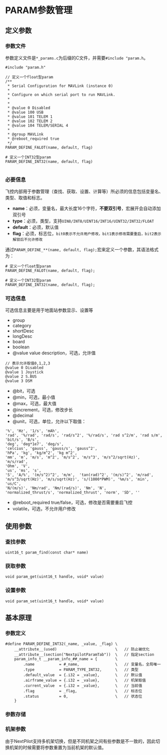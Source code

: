 # PARAM参数管理


## 定义参数

### 参数文件

参数定义文件是`*_params.c`为后缀的C文件，并需要`#include "param.h`。
```
#include "param.h"

// 定义一个float型param
/**
 * Serial Configuration for MAVLink (instance 0)
 *
 * Configure on which serial port to run MAVLink.
 *
 *
 * @value 0 Disabled
 * @value 100 USB
 * @value 101 TELEM 1
 * @value 102 TELEM 2
 * @value 104 TELEM/SERIAL 4
 *
 * @group MAVLink
 * @reboot_required true
 */
PARAM_DEFINE_FALOT(name, default, flag)

# 定义一个INT32型param
PARAM_DEFINE_INT32(name, default, flag)


```
### 必要信息

飞控内部用于参数管理（查找、获取、设置、计算等）所必须的信息包括变量名、类型、取值和标志。

- **name**：必须，变量名，最大长度16个字符，**不要双引号**，宏展开会自动添加双引号
- **type**：必须，类型，支持`UIN8/INT8/UINT16/INT16/UINT32/INT32/FLOAT`
- **default**：必须，默认值
- **flag**：必须，标志位，`bit0表示不允许用户修改，bit1表示修改需要重启，bit2表示解锁后不允许修改`

通过`PARAM_DEFINE_**(name, default, flag);`宏来定义一个参数，其语法格式为：
```
# 定义一个float型param
PARAM_DEFINE_FALOT(name, default, flag);

# 定义一个INT32型param
PARAM_DEFINE_INT32(name, default, flag);

```
### 可选信息

可选信息主要是用于地面站参数显示、设置等

- group
- category
- shortDesc
- longDesc
- board
- boolean
- @value value description，可选，允许值
```
// 表示允许取值0,1,2,3
@value 0 Disabled
@value 1 Joystick
@value 2 S.BUS
@value 3 DSM
```
- @bit，可选
- @min，可选，最小值
- @max，可选，最大值
- @increment，可选，修改步长
- @decimal
- @unit，可选，单位，允许以下取值：
```
'%', 'Hz', '1/s', 'mAh',
'rad', '%/rad', 'rad/s', 'rad/s^2', '%/rad/s', 'rad s^2/m', 'rad s/m',
'bit/s', 'B/s',
'deg', 'deg*1e7', 'deg/s',
'celcius', 'gauss', 'gauss/s', 'gauss^2',
'hPa', 'kg', 'kg/m^2', 'kg m^2',
'mm', 'm', 'm/s', 'm^2', 'm/s^2', 'm/s^3', 'm/s^2/sqrt(Hz)', 'm/s/rad',
'Ohm', 'V',
'us', 'ms', 's',
'S', 'A/%', '(m/s^2)^2', 'm/m',  'tan(rad)^2', '(m/s)^2', 'm/rad',
'm/s^3/sqrt(Hz)', 'm/s/sqrt(Hz)', 's/(1000*PWM)', '%m/s', 'min', 'us/C',
'N/(m/s)', 'Nm/rad', 'Nm/(rad/s)', 'Nm', 'N',
'normalized_thrust/s', 'normalized_thrust', 'norm', 'SD', ''
```
- @reboot_required true/false，可选，修改是否需要重启飞控
- volatile，可选，不允许用户修改


## 使用参数
### 查找参数
```
uint16_t param_find(const char* name)
```
### 获取参数
```
void param_get(uint16_t handle, void* value)
```
### 设置参数
```
void param_set(uint16_t handle, void* value)
```


## 基本原理
### 参数定义
```
#define PARAM_DEFINE_INT32(_name, _value, _flag) \
    __attribute__(used)                          \   // 防止被优化
    __attribute__(section("NextpilotParamTab"))  \   // 指定section
    param_info_t __param_info_##_name = {        \
        .name           = #_name,                \   // 变量名，全局唯一
        .type           = PARAM_TYPE_INT32,      \   // 类型
        .default_value  = {.i32 = _value},       \   // 默认值
        .airframe_value = {.i32 = _value},       \   // 机架取值
        .current_value  = {.i32 = _value},       \   // 当前值
        .flag           = _flag,                 \   // 标志位
        .status         = 0,                     \   // 状态位
    }
```
### 参数存储



### 机架参数

由于NextPilot支持多机架切换，但是不同机架之间有些参数是不一致的，因此切换机架的时候需要将参数重置为当前机架的默认值。